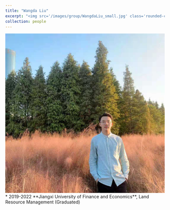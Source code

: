 ```yaml
---
title: "Wangda Liu"
excerpt: "<img src='/images/group/WangdaLiu_small.jpg' class='rounded-corners'><br/>Graduated (2022)"
collection: people
---
```

<img src='/images/group/WangdaLiu.jpg' class='rounded-corners'>
* 2019-2022 **Jiangxi University of Finance and Economics**, Land Resource Management (Graduated)
